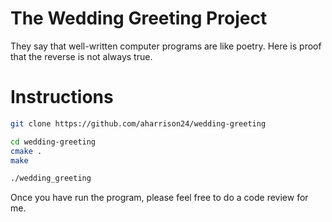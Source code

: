 # The Wedding Greeting Project

They say that well-written computer programs are like poetry.
Here is proof that the reverse is not always true.

# Instructions
```bash
git clone https://github.com/aharrison24/wedding-greeting

cd wedding-greeting
cmake .
make

./wedding_greeting
```

Once you have run the program, please feel free to do a code review for me.
